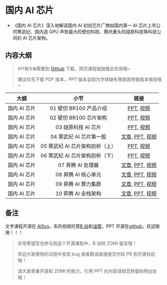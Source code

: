 <!--Copyright © 适用于[License](https://github.com/chenzomi12/AIInfra)版权许可-->

# 国内 AI 芯片

- 《国内 AI 芯片》深入地解读国内 AI 初创芯片厂商如国内第一 AI 芯片上市公司寒武纪、国内造 GPU 声势最大的壁仞科技、腾讯重头的燧原科技等科技公司的 AI 芯片架构。

## 内容大纲

> `PPT`和`字幕`需要到 [Github](https://github.com/chenzomi12/AIInfra) 下载，网页课程版链接会失效哦~
>
> 建议优先下载 PDF 版本，PPT 版本会因为字体缺失等原因导致版本很丑哦~

| 大纲 | 小节 | 链接|
|:--:|:--:|:--:|
| 国内 AI 芯片 | 01 壁仞 BR100 产品介绍 | [PPT](./01BR100System.pdf), [视频](https://www.bilibili.com/video/BV1QW4y1S75Y)|
| 国内 AI 芯片 | 02 壁仞 BR100 芯片架构 | [PPT](./02BR100Detail.pdf), [视频](https://www.bilibili.com/video/BV1G14y1275T)|
| 国内 AI 芯片 | 03 燧原科技 AI 芯片 | [PPT](./03SuiyuanDTU.pdf), [视频](https://www.bilibili.com/video/BV15W4y1Z7Hj)|
| 国内 AI 芯片 | 04 寒武纪 AI 芯片第一股 | [文章](./04Cambricon.md), [PPT](./04CambriconProduct.pdf), [视频](https://www.bilibili.com/video/BV1Y8411m7Cd)|
| 国内 AI 芯片 | 05 寒武纪 AI 芯片架构剖析（上）| [PPT](./05CambriconArch.pdf), [视频](https://www.bilibili.com/video/BV1op4y157Qf)|
| 国内 AI 芯片 | 06 寒武纪 AI 芯片架构剖析（下）| [PPT](./06CambriconArch.pdf), [视频](https://www.bilibili.com/video/BV1TV411j7Yx)|
| 国内 AI 芯片 | 07 昇腾 AI 处理器 | [文章](./07AscendBase.md), [PPT](), [视频]() |
| 国内 AI 芯片 | 08 昇腾 AI 核心单元 | [文章](./08AscendCube.md), [PPT](), [视频]() |
| 国内 AI 芯片 | 09 昇腾 AI 算力集群 | [文章](./09AscendCluster.md), [PPT](), [视频]() |
| 国内 AI 芯片 | 10 昇腾 AI 全栈架构 | [文章](./10AscendArch.md), [PPT](), [视频]() |

## 备注

文字课程开源在 [AISys](https://chenzomi12.github.io/)，系列视频托管[B 站](https://space.bilibili.com/517221395)和[油管](https://www.youtube.com/@ZOMI666/videos)，PPT 开源在[github](https://github.com/chenzomi12/AIInfra)，欢迎取用！！！

> 非常希望您也参与到这个开源课程中，B 站给 ZOMI 留言哦！
> 
> 欢迎大家使用的过程中发现 bug 或者勘误直接提交代码 PR 到开源社区哦！
>
> 请大家尊重开源和 ZOMI 的努力，引用 PPT 的内容请规范转载标明出处哦！